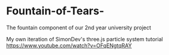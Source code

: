 # Fountain-of-Tears-
The fountain component of our 2nd year university project  

My own iteration of SimonDev's three.js particle system tutorial  
https://www.youtube.com/watch?v=OFqENgtqRAY  
  

